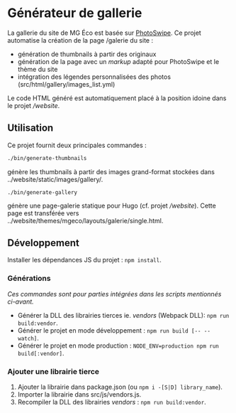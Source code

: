 Générateur de gallerie
======================

La gallerie du site de MG Éco est basée sur [PhotoSwipe](http://photoswipe.com/). Ce projet automatise la création de la page /galerie du site :

- génération de thumbnails à partir des originaux
- génération de la page avec un *markup* adapté pour PhotoSwipe et le thème du site
- intégration des légendes personnalisées des photos (src/html/gallery/images_list.yml)

Le code HTML généré est automatiquement placé à la position idoine dans le projet */website*.

## Utilisation

Ce projet fournit deux principales commandes :

``` sh
./bin/generate-thumbnails
```

génère les thumbnails à partir des images grand-format stockées dans ../website/static/images/gallery/.

```
./bin/generate-gallery
```

génère une page-galerie statique pour Hugo (cf. projet */website*). Cette page est transférée vers ../website/themes/mgeco/layouts/galerie/single.html.

## Développement

Installer les dépendances JS du projet : `npm install`.

### Générations

*Ces commandes sont pour parties intégrées dans les scripts mentionnés ci-avant.*

* Générer la DLL des librairies tierces ie. *vendors* (Webpack DLL): `npm run build:vendor`.
* Générer le projet en mode développement : `npm run build [-- --watch]`.
* Générer le projet en mode production : `NODE_ENV=production npm run build[:vendor]`.

### Ajouter une librairie tierce

1. Ajouter la librairie dans package.json (ou `npm i -[S|D] library_name`).
2. Importer la librairie dans src/js/vendors.js.
3. Recompiler la DLL des librairies *vendors* : `npm run build:vendor`.
